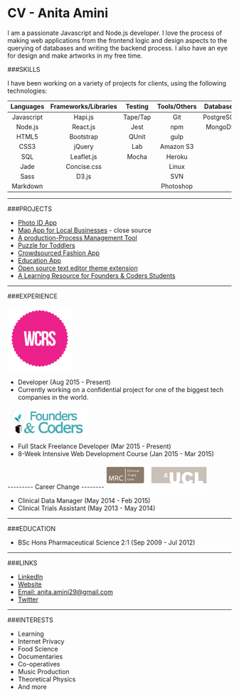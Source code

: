 # CV - Anita Amini

I am a passionate Javascript and Node.js developer. I love the process of making web applications from the frontend logic and design aspects to the querying of databases and writing the backend process. I also have an eye for design and make artworks in my free time.

###SKILLS

I have been working on a variety of projects for clients, using the following technologies:

| Languages | Frameworks/Libraries | Testing   | Tools/Others | Databases |
|:---------:|:--------------------:|:---------:|:------------:|:---------:|
| Javascript| Hapi.js              | Tape/Tap  | Git          | PostgreSQL|
| Node.js   | React.js             | Jest      | npm          | MongoDB   |
| HTML5     | Bootstrap            | QUnit     | gulp         | |
| CSS3      | jQuery               | Lab       | Amazon S3    | |
| SQL       | Leaflet.js           | Mocha     | Heroku       | | 
| Jade      | Concise.css          |           | Linux        | |
| Sass      |  D3.js               |           | SVN          | |
| Markdown  |                      |           | Photoshop    | |

---
###PROJECTS

- [Photo ID App](projects/photoId.md)
- [Map App for Local Businesses](projects/map.md) - close source
- [A production-Process Management Tool](projects/productivity.md)
- [Puzzle for Toddlers](projects/puzzle.md)
- [Crowdsourced Fashion App](http://crowdsourced-fashion.herokuapp.com/)
- [Education App](http://pajoa.herokuapp.com/)
- [Open source text editor theme extension](https://github.com/Neats29/Brackets-Midnight-Blue-Theme)
- [A Learning Resource for Founders & Coders Students](https://github.com/Neats29/Learn-Heroku)


---

###EXPERIENCE

<img src="https://github.com/Neats29/CV/blob/master/experience/wcrs.png" width="145">

- Developer (Aug 2015 - Present)
- Currently working on a confidential project for one of the biggest tech companies in the world.

<img src="https://github.com/Neats29/CV/blob/master/experience/fac.png" width="180">

- Full Stack Freelance Developer (Mar 2015 - Present)
- 8-Week Intensive Web Development Course (Jan 2015 - Mar 2015) 

--------- Career Change --------
<img src="https://github.com/Neats29/CV/blob/master/experience/mrc.png" width="230">

- Clinical Data Manager (May 2014 - Feb 2015)
- Clinical Trials Assistant (May 2013 - May 2014)

--- 


###EDUCATION
- BSc Hons Pharmaceutical Science 2:1  (Sep 2009 - Jul 2012)

---
###LINKS

- [LinkedIn](https://uk.linkedin.com/in/anitaamini)
- [Website](http://neats29.github.io)
- [Email: anita.amini29@gmail.com](mailto:anita.amini29@gmail.com)
- [Twitter](https://twitter.com/neats29)

---
###INTERESTS
* Learning
* Internet Privacy
* Food Science
* Documentaries
* Co-operatives
* Music Production
* Theoretical Physics
* And more
